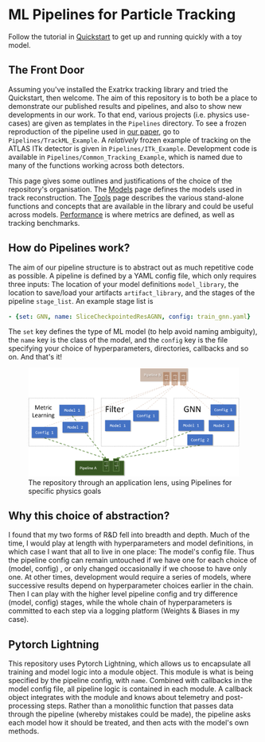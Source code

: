 # ML Pipelines for Particle Tracking

<!-- 
  - Define pipeline clearly
  - Pytorch lightning & MLFlow
  - Data processing
  - Graph construction
  - Graph neural network
  - Post-processing -->

Follow the tutorial in [Quickstart](https://hsf-reco-and-software-triggers.github.io/Tracking-ML-Exa.TrkX/pipelines/quickstart) to get up and running quickly with a toy model.

## The Front Door

Assuming you've installed the Exatrkx tracking library and tried the Quickstart, then welcome. The aim of this repository is to both be a place to demonstrate our published results and pipelines, and also to show new developments in our work. To that end, various projects (i.e. physics use-cases) are given as templates in the `Pipelines` directory. To see a frozen reproduction of the pipeline used in [our paper](https://doi.org/10.1140/epjc/s10052-021-09675-8), go to `Pipelines/TrackML_Example`. A *relatively* frozen example of tracking on the ATLAS ITk detector is given in `Pipelines/ITk_Example`. Development code is available in `Pipelines/Common_Tracking_Example`, which is named due to many of the functions working across both detectors. 

This page gives some outlines and justifications of the choice of the repository's organisation. The [Models](https://hsf-reco-and-software-triggers.github.io/Tracking-ML-Exa.TrkX/models/overview) page defines the models used in track reconstruction. The [Tools](https://hsf-reco-and-software-triggers.github.io/Tracking-ML-Exa.TrkX/tools/overview) page describes the various stand-alone functions and concepts that are available in the library and could be useful across models. [Performance](https://hsf-reco-and-software-triggers.github.io/Tracking-ML-Exa.TrkX/performance/overview) is where metrics are defined, as well as tracking benchmarks.

## How do Pipelines work?

The aim of our pipeline structure is to abstract out as much repetitive code as possible. A pipeline is defined by a YAML config file, which only requires three inputs: The location of your model definitions `model_library`, the location to save/load your artifacts `artifact_library`, and the stages of the pipeline `stage_list`. An example stage list is
```yaml
- {set: GNN, name: SliceCheckpointedResAGNN, config: train_gnn.yaml}
```
The `set` key defines the type of ML model (to help avoid naming ambiguity), the `name` key is the class of the model, and the `config` key is the file specifying your choice of hyperparameters, directories, callbacks and so on. And that's it!

<figure>
  <img src="https://raw.githubusercontent.com/HSF-reco-and-software-triggers/Tracking-ML-Exa.TrkX/master/docs/media/pipeline_diagram_1.png"/>
  <figcaption>The repository through an application lens, using Pipelines for specific physics goals</figcaption>
</figure>

## Why this choice of abstraction?

I found that my two forms of R&D fell into breadth and depth. Much of the time, I would play at length with hyperparameters and model definitions, in which case I want that all to live in one place: The model's config file. Thus the pipeline config can remain untouched if we have one for each choice of (model, config) , or only changed occasionally if we choose to have only one. At other times, development would require a series of models, where successive results depend on hyperparameter choices earlier in the chain. Then I can play with the higher level pipeline config and try difference (model, config) stages, while the whole chain of hyperparameters is committed to each step via a logging platform (Weights & Biases in my case).


## Pytorch Lightning

This repository uses Pytorch Lightning, which allows us to encapsulate all training and model logic into a module object. This module is what is being specified by the pipeline config, with `name`. Combined with callbacks in the model config file, all pipeline logic is contained in each module. A callback object integrates with the module and knows about telemetry and post-processing steps. Rather than a monolithic function that passes data through the pipeline (whereby mistakes could be made), the pipeline asks each model how it should be treated, and then acts with the model's own methods.


<!-- ## Data Processing & Modularity

**Todo**: Define clearly the data structure of each modular section
 -->